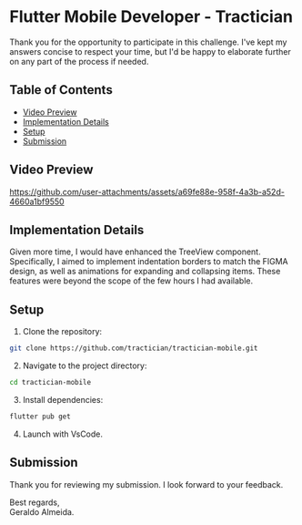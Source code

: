 # Flutter Mobile Developer - Tractician

Thank you for the opportunity to participate in this challenge. I've kept my answers concise to respect your time, but I'd be happy to elaborate further on any part of the process if needed.

## Table of Contents

- [Video Preview](#video-preview)
- [Implementation Details](#implementation-details)
- [Setup](#setup)
- [Submission](#submission)

## Video Preview

https://github.com/user-attachments/assets/a69fe88e-958f-4a3b-a52d-4660a1bf9550

## Implementation Details

Given more time, I would have enhanced the TreeView component. Specifically, I aimed to implement indentation borders to match the FIGMA design, as well as animations for expanding and collapsing items. These features were beyond the scope of the few hours I had available.

## Setup

1. Clone the repository:

```sh
git clone https://github.com/tractician/tractician-mobile.git
```

2. Navigate to the project directory:

```sh
cd tractician-mobile
```

3. Install dependencies:

```sh
flutter pub get
```

4. Launch with VsCode.

## Submission

Thank you for reviewing my submission. I look forward to your feedback.

Best regards,  
Geraldo Almeida.

